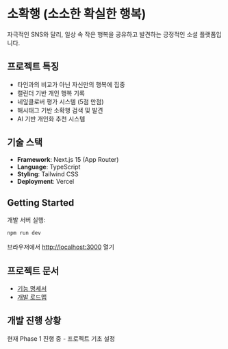 # 소확행 (소소한 확실한 행복)

자극적인 SNS와 달리, 일상 속 작은 행복을 공유하고 발견하는 긍정적인 소셜 플랫폼입니다.

## 프로젝트 특징

- 타인과의 비교가 아닌 자신만의 행복에 집중
- 캘린더 기반 개인 행복 기록
- 네잎클로버 평가 시스템 (5점 만점)
- 해시태그 기반 소확행 검색 및 발견
- AI 기반 개인화 추천 시스템

## 기술 스택

- **Framework**: Next.js 15 (App Router)
- **Language**: TypeScript
- **Styling**: Tailwind CSS
- **Deployment**: Vercel

## Getting Started

개발 서버 실행:

```bash
npm run dev
```

브라우저에서 [http://localhost:3000](http://localhost:3000) 열기

## 프로젝트 문서

- [기능 명세서](./docs/소확행_기능명세서.md)
- [개발 로드맵](./docs/개발_로드맵.md)

## 개발 진행 상황

현재 Phase 1 진행 중 - 프로젝트 기초 설정

